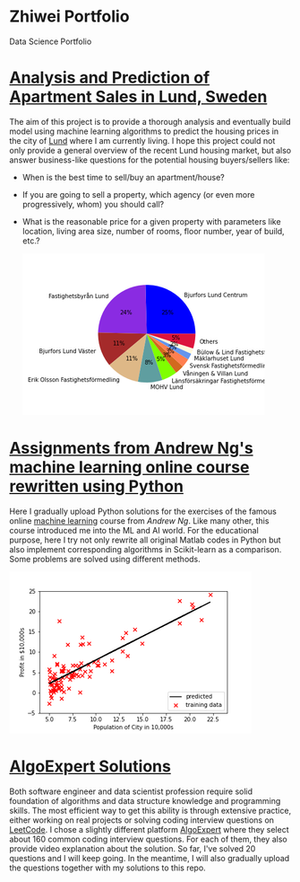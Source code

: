 # Zhiwei Portfolio
Data Science Portfolio

# [Analysis and Prediction of Apartment Sales in Lund, Sweden](https://github.com/zwchang/house-prices-Lund-Sweden)

The aim of this project is to provide a thorough analysis and eventually
build model using machine learning algorithms to predict the housing prices in 
the city of [Lund](https://en.wikipedia.org/wiki/Lund) where I am currently 
living. I hope this project could not only provide a general 
overview of the recent Lund housing market, but also answer business-like questions for the potential housing buyers/sellers like:

* When is the best time to sell/buy an apartment/house?
* If you are going to sell a property, which agency (or even more 
  progressively, whom) 
  you should call?
  
* What is the reasonable price for a given property with parameters like 
  location, living area size, number of rooms, floor number, year of build, 
  etc.?
  
  ![](/images/agencies_pie.png)
    
# [Assignments from Andrew Ng's machine learning online course rewritten using Python](https://github.com/zwchang/machine-learning-course-AndrewNg)

Here I gradually upload Python solutions for the exercises of the famous online [machine learning](https://www.coursera.org/learn/machine-learning) course from _Andrew Ng_. Like many other, this course introduced me into the ML and AI world. For the educational purpose, here I try not only rewrite all original Matlab codes in Python but also implement corresponding algorithms in Scikit-learn as a comparison. Some problems are solved using different methods.

![](/images/linear_reg.png)

# [AlgoExpert Solutions](https://github.com/zwchang/algoexpert-solutions)

Both software engineer and data scientist profession require solid foundation of algorithms and data structure knowledge and programming skills. The most efficient way to get this ability is through extensive practice, either working on real projects or solving coding interview questions on [LeetCode](https://leetcode.com/). I chose a slightly different platform [AlgoExpert](https://www.algoexpert.io/) where they select about 160 common coding interview questions. For each of them, they also provide video explanation about the solution. So far, I've solved 20 questions and I will keep going. In the meantime, I will also gradually upload the questions together with my solutions to this repo. 
